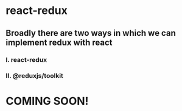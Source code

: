 # react-redux

## Broadly there are two ways in which we can implement redux with react
### I. react-redux
### II. @reduxjs/toolkit

# COMING SOON!